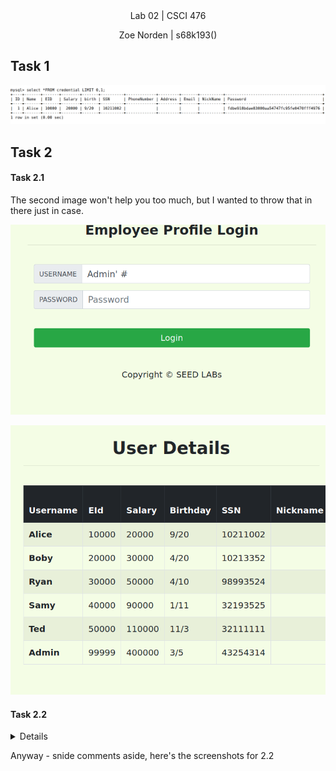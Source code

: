 
<div align="center">Lab 02 | CSCI 476
  
Zoe Norden | s68k193() 
</div>

## Task 1

![image](https://github.com/znorden17/csci-476-594-spring2021-private/blob/main/lab04/screenshots/task1.png)


## Task 2


#### Task 2.1

The second image won't help you too much, but I wanted to throw that in there just in case. 

![image](https://github.com/znorden17/csci-476-594-spring2021-private/blob/main/lab04/screenshots/task2.1.1.png)

![image](https://github.com/znorden17/csci-476-594-spring2021-private/blob/main/lab04/screenshots/task2.1.2.png)

#### Task 2.2

<details> Just so everyone knows, I hate everything and everyone because I spent a good 20 minutes not figuring out why I couldn't get my essentially perfect curl command to work. I overlooked the itty bitty $ on the example. Which shows me that it's not from within my docker-thingy. Which sucks because I was *this* close to throwing my perfectly good desktop out the window. And then take a sludgehammer and smash whatever was left of it into tiny microscopic pieces. </details>

Anyway - snide comments aside, here's the screenshots for 2.2
